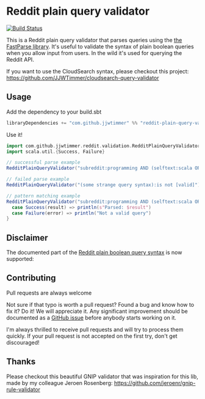 # Reddit plain query validator
[![Build Status](https://travis-ci.org/JJWTimmer/reddit-plain-query-validator.svg?branch=master)](https://travis-ci.org/JJWTimmer/reddit-plain-query-validator)

This is a Reddit plain query validator that parses queries using the [the FastParse library](https://lihaoyi.github.io/fastparse/). It's useful to validate the syntax of plain boolean queries when you allow input from users. In the wild it's used for querying the Reddit API.

If you want to use the CloudSearch syntax, please checkout this project: https://github.com/JJWTimmer/cloudsearch-query-validator

## Usage
Add the dependency to your build.sbt
```scala
libraryDependencies += "com.github.jjwtimmer" %% "reddit-plain-query-validator" % "0.1"
```
Use it!
```scala
import com.github.jjwtimmer.reddit.validation.RedditPlainQueryValidator
import scala.util.{Success, Failure}

// successful parse example
RedditPlainQueryValidator("subreddit:programming AND (selftext:scala OR title:scala)")

// failed parse example
RedditPlainQueryValidator("(some strange query syntax):is not [valid]")

// pattern matching example
RedditPlainQueryValidator("subreddit:programming AND (selftext:scala OR title:scala)") match {
  case Success(result) => println(s"Parsed: $result")
  case Failure(error) => println("Not a valid query")
}
```

## Disclaimer
The documented part of the [Reddit plain boolean query syntax](https://www.reddit.com/wiki/search) is now supported:

## Contributing
Pull requests are always welcome

Not sure if that typo is worth a pull request? Found a bug and know how to fix it? Do it! We will appreciate it. Any significant improvement should be documented as a [GitHub issue](https://github.com/JJWTimmer/reddit-plain-query-validator/issues) before anybody starts working on it.

I'm always thrilled to receive pull requests and will try to process them quickly. If your pull request is not accepted on the first try, don't get discouraged!

## Thanks
Please checkout this beautiful GNIP validator that was inspiration for this lib, made by my colleague Jeroen Rosenberg:
https://github.com/jeroenr/gnip-rule-validator


